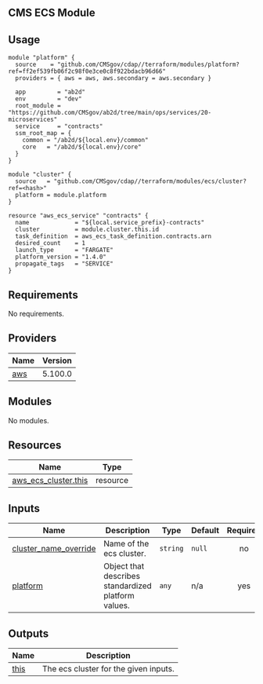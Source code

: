 ## CMS ECS Module

## Usage
```hcl
module "platform" {
  source    = "github.com/CMSgov/cdap//terraform/modules/platform?ref=ff2ef539fb06f2c98f0e3ce0c8f922bdacb96d66"
  providers = { aws = aws, aws.secondary = aws.secondary }

  app         = "ab2d"
  env         = "dev"
  root_module = "https://github.com/CMSgov/ab2d/tree/main/ops/services/20-microservices"
  service     = "contracts"
  ssm_root_map = {
    common = "/ab2d/${local.env}/common"
    core   = "/ab2d/${local.env}/core"
  }
}

module "cluster" {
  source   = "github.com/CMSgov/cdap//terraform/modules/ecs/cluster?ref=<hash>"
  platform = module.platform
}

resource "aws_ecs_service" "contracts" {
  name             = "${local.service_prefix}-contracts"
  cluster          = module.cluster.this.id
  task_definition  = aws_ecs_task_definition.contracts.arn
  desired_count    = 1
  launch_type      = "FARGATE"
  platform_version = "1.4.0"
  propagate_tags   = "SERVICE"
}
```

<!-- BEGIN_TF_DOCS -->
## Requirements

No requirements.

## Providers

| Name | Version |
|------|---------|
| <a name="provider_aws"></a> [aws](#provider\_aws) | 5.100.0 |

## Modules

No modules.

## Resources

| Name | Type |
|------|------|
| [aws_ecs_cluster.this](https://registry.terraform.io/providers/hashicorp/aws/latest/docs/resources/ecs_cluster) | resource |

## Inputs

| Name | Description | Type | Default | Required |
|------|-------------|------|---------|:--------:|
| <a name="input_cluster_name_override"></a> [cluster\_name\_override](#input\_cluster\_name\_override) | Name of the ecs cluster. | `string` | `null` | no |
| <a name="input_platform"></a> [platform](#input\_platform) | Object that describes standardized platform values. | `any` | n/a | yes |

## Outputs

| Name | Description |
|------|-------------|
| <a name="output_this"></a> [this](#output\_this) | The ecs cluster for the given inputs. |
<!-- END_TF_DOCS -->